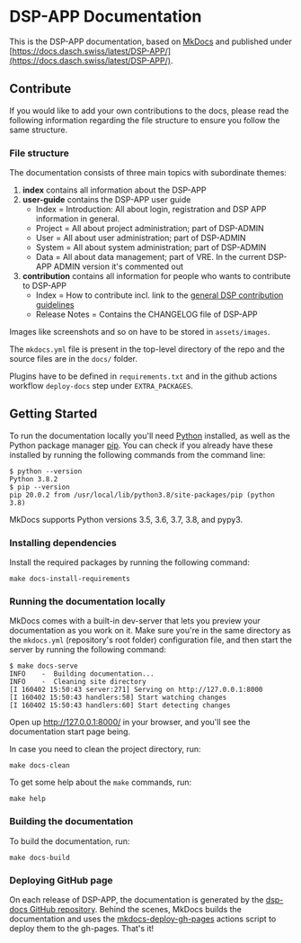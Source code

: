 # DSP-APP Documentation

This is the DSP-APP documentation, based on [MkDocs](https://www.mkdocs.org) and published
under [https://docs.dasch.swiss/latest/DSP-APP/](https://docs.dasch.swiss/latest/DSP-APP/).

## Contribute

If you would like to add your own contributions to the docs, please read the following information regarding the file structure to ensure you follow the same structure.

### File structure

The documentation consists of three main topics with subordinate themes:

1. **index** contains all information about the DSP-APP
1. **user-guide** contains the DSP-APP user guide
    - Index = Introduction: All about login, registration and DSP APP information in general.
    - Project = All about project administration; part of DSP-ADMIN
    - User = All about user administration; part of DSP-ADMIN
    - System = All about system administration; part of DSP-ADMIN
    - Data = All about data management; part of VRE. In the current DSP-APP ADMIN version it's commented out
1. **contribution** contains all information for people who wants to contribute to DSP-APP
    - Index = How to contribute incl. link to the [general DSP contribution guidelines](https://docs.dasch.swiss/2023.02.01/developers/dsp/contribution/)
    - Release Notes = Contains the CHANGELOG file of DSP-APP

Images like screenshots and so on have to be stored in `assets/images`.

The `mkdocs.yml` file is present in the top-level directory of the repo and the source files are in the `docs/` folder.

Plugins have to be defined in `requirements.txt` and in the github actions workflow `deploy-docs` step under `EXTRA_PACKAGES`.

## Getting Started

To run the documentation locally you'll need [Python](https://www.python.org/) installed, as well as the Python package manager [pip](http://pip.readthedocs.io/en/stable/installing/). You can check if you already have these installed by running the following commands from the command line:

```shell
$ python --version
Python 3.8.2
$ pip --version
pip 20.0.2 from /usr/local/lib/python3.8/site-packages/pip (python 3.8)
```

MkDocs supports Python versions 3.5, 3.6, 3.7, 3.8, and pypy3.

### Installing dependencies

Install the required packages by running the following command:

```shell
make docs-install-requirements
```

### Running the documentation locally

MkDocs comes with a built-in dev-server that lets you preview your documentation as you work on it. Make sure you're in the same directory as the `mkdocs.yml` (repository's root folder) configuration file, and then start the server by running the following command:

```shell
$ make docs-serve
INFO    -  Building documentation...
INFO    -  Cleaning site directory
[I 160402 15:50:43 server:271] Serving on http://127.0.0.1:8000
[I 160402 15:50:43 handlers:58] Start watching changes
[I 160402 15:50:43 handlers:60] Start detecting changes
```

Open up <http://127.0.0.1:8000/> in your browser, and you'll see the documentation start page being.

In case you need to clean the project directory, run:

```shell
make docs-clean
```

To get some help about the `make` commands, run:

```shell
make help
```

### Building the documentation

To build the documentation, run:

```shell
make docs-build
```

### Deploying GitHub page

On each release of DSP-APP, the documentation is generated by the [dsp-docs GitHub repository](https://github.com/dasch-swiss/dsp-docs). Behind the scenes, MkDocs builds the documentation and uses the [mkdocs-deploy-gh-pages](https://github.com/marketplace/actions/deploy-mkdocs) actions script to deploy them to the gh-pages. That's it!
